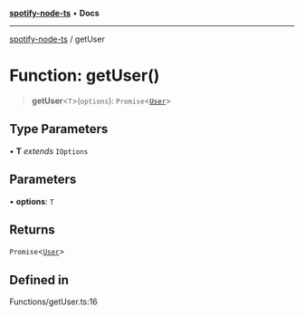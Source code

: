 [**spotify-node-ts**](../README.md) • **Docs**

***

[spotify-node-ts](../README.md) / getUser

# Function: getUser()

> **getUser**\<`T`\>(`options`): `Promise`\<[`User`](../interfaces/User.md)\>

## Type Parameters

• **T** *extends* `IOptions`

## Parameters

• **options**: `T`

## Returns

`Promise`\<[`User`](../interfaces/User.md)\>

## Defined in

Functions/getUser.ts:16
